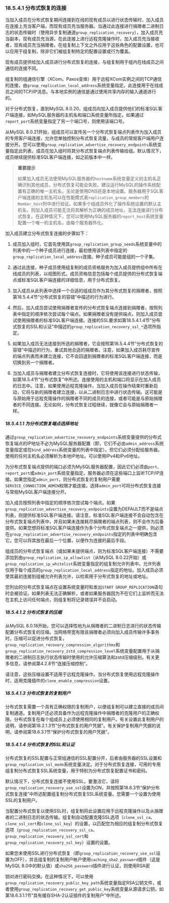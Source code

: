 ### 18.5.4.1 分布式恢复的连接

当加入成员在分布式恢复期间连接到在线的现有成员以进行状态传输时，加入成员在连接上充当客户端，而现有成员充当服务器。当通过此连接进行捐赠者二进制日志的状态传输时（使用异步复制通道`group_replication_recovery`），加入成员充当副本，现有成员充当源。在此连接上进行远程克隆操作时，加入成员充当接收者，现有成员充当捐赠者。在组复制上下文之外应用于这些角色的配置设置，也可以应用于组复制，除非它们被组复制特定的配置设置或行为覆盖。

现有成员提供给加入成员进行分布式恢复的连接，与组复制用于组内在线成员之间通信的连接不同。

组复制的组通信引擎（XCom，Paxos变体）用于远程XCom实例之间的TCP通信的连接，由`group_replication_local_address`系统变量指定。此连接用于在线成员之间的TCP/IP消息。与本地实例的通信是通过使用共享内存的输入通道进行的。

对于分布式恢复，直到MySQL 8.0.20，组成员向加入成员提供他们的标准SQL客户端连接，如MySQL服务器的主机名和端口系统变量所指定。如果通过`report_port`系统变量指定了另一个端口号，则使用该端口号。

从MySQL 8.0.21开始，组成员可以宣传另一个分布式恢复端点列表作为加入成员的专用客户端连接，允许您单独控制分布式恢复流量，与成员的常规客户端用户连接分开。您可以使用`group_replication_advertise_recovery_endpoints`系统变量指定此列表，成员在加入组时将其分布式恢复端点列表传输给组。默认情况下，成员继续提供标准SQL客户端连接，如之前版本中一样。

> **重要提示**
>
> 如果加入成员无法使用MySQL服务器的`hostname`系统变量定义的主机名正确识别其他成员，分布式恢复可能会失败。建议运行MySQL的操作系统配置有正确的唯一主机名，无论是使用DNS还是本地设置。服务器用于SQL客户端连接的主机名可以在性能模式表`replication_group_members`的`Member_host`列中进行验证。如果多个组成员外化了操作系统设置的默认主机名，则加入成员可能无法将其解析为正确的成员地址，无法连接进行分布式恢复。在这种情况下，您可以使用MySQL服务器的`report_host`系统变量配置一个唯一的主机名，由每个服务器外化。

加入成员建立分布式恢复连接的步骤如下：

1. 成员加入组时，它首先使用其`group_replication_group_seeds`系统变量中的列表中的一个种子成员进行连接，最初使用该列表中指定的`group_replication_local_address`连接。种子成员可能是组的一个子集。

2. 通过此连接，种子成员使用组复制的成员资格服务为加入成员提供组中所有在线成员的列表，以视图形式。成员资格信息包括每个成员提供的分布式恢复端点或标准SQL客户端连接的详细信息，用于分布式恢复。

3. 加入成员从此列表中选择一个合适的组成员作为其分布式恢复的捐赠者，按照第18.5.4.4节“分布式恢复的容错”中描述的行为进行。

4. 然后，加入成员尝试使用捐赠者宣传的分布式恢复端点连接到捐赠者，按照列表中指定的顺序依次尝试每个端点。如果捐赠者没有提供端点，则加入成员尝试使用捐赠者的标准SQL客户端连接。连接的SSL要求如第18.5.4.1.4节“分布式恢复的SSL和认证”中描述的`group_replication_recovery_ssl_*`选项所指定。

5. 如果加入成员无法连接到所选的捐赠者，它会按照第18.5.4.4节“分布式恢复的容错”中描述的行为，重试其他合适的捐赠者。注意，如果加入成员耗尽宣传的端点列表而未建立连接，它不会回退到捐赠者的标准SQL客户端连接，而是切换到另一个捐赠者。

6. 当加入成员与捐赠者建立分布式恢复连接时，它将使用该连接进行状态传输，如第18.5.4节“分布式恢复”中所述。连接使用的主机和端口将显示在加入成员的日志中。注意，如果使用远程克隆操作，当加入成员在操作结束时重新启动，它将与新的捐赠者建立连接，以从二进制日志中进行状态传输。这可能是与原始用于远程克隆操作的捐赠者不同的成员的连接，或者可能是与原始捐赠者的不同连接。无论如何，分布式恢复过程继续，就像它会与原始捐赠者一样。

##### 18.5.4.1.1 为分布式恢复端点选择地址

通过`group_replication_advertise_recovery_endpoints`系统变量提供的分布式恢复端点的IP地址不必为MySQL服务器配置（即，它们不必由`admin_address`系统变量指定或在`bind_address`系统变量的列表中指定）。但它们必须分配给服务器。使用的任何主机名必须解析为本地IP地址。可以使用IPv4和IPv6地址。

为分布式恢复端点提供的端口必须为MySQL服务器配置，因此它们必须由`port`、`report_port`或`admin_port`系统变量指定。服务器必须在这些端口上监听TCP/IP连接。如果您指定`admin_port`，则分布式恢复的复制用户需要`SERVICE_CONNECTION_ADMIN`权限才能连接。选择`admin_port`可将分布式恢复连接与常规MySQL客户端连接分开。

加入成员按照列表中指定的顺序依次尝试每个端点。如果`group_replication_advertise_recovery_endpoints`设置为DEFAULT而不是端点列表，则提供标准SQL客户端连接。请注意，标准SQL客户端连接不会自动包含在分布式恢复端点列表中，并且如果未连接耗尽捐赠者的端点列表，则不会作为后备提供。如果您想将标准SQL客户端连接作为多个分布式恢复端点之一提供，则必须在`group_replication_advertise_recovery_endpoints`指定的列表中明确包含它。您可以将其放在最后一个位置，以便作为连接的最后手段。

组成员的分布式恢复端点（或如果未提供端点，则为标准SQL客户端连接）不需要添加到由`group_replication_ip_allowlist`（从MySQL 8.0.22开始）或`group_replication_ip_whitelist`系统变量指定的组复制允许列表中。允许列表仅用于每个成员的`group_replication_local_address`指定的地址。加入成员必须使其最初连接到组被允许列表允许，以检索用于分布式恢复的地址或地址。

您列出的分布式恢复端点在设置系统变量时和发出`START GROUP_REPLICATION`语句时会被验证。如果列表无法正确解析，或者如果服务器因为不在它们上监听而无法在主机上访问任何端点，则组复制将记录错误并不会启动。

##### 18.5.4.1.2 分布式恢复的压缩

从MySQL 8.0.18开始，您可以选择性地为从捐赠者的二进制日志进行的状态传输配置分布式恢复的压缩。当网络带宽有限且捐赠者必须向加入成员传输许多事务时，压缩可以促进分布式恢复。`group_replication_recovery_compression_algorithms`和`group_replication_recovery_zstd_compression_level`系统变量配置用于从捐赠者的二进制日志执行状态传输时使用的允许压缩算法和zstd压缩级别。有关更多信息，请参阅第4.2.8节“连接压缩控制”。

请注意，这些压缩设置不适用于远程克隆操作。当分布式恢复使用远程克隆操作时，适用克隆插件的`clone_enable_compression`设置。

##### 18.5.4.1.3 分布式恢复的复制用户

分布式恢复需要一个具有正确权限的复制用户，以便组复制可以建立直接的成员间复制通道。复制用户还必须具备作为远程克隆操作中捐赠者的克隆用户的正确权限。分布式恢复在每个组成员上必须使用相同的复制用户。有关设置此复制用户的说明，请参阅第18.2.1.3节“分布式恢复的用户凭据”。有关保护复制用户凭据的说明，请参阅第18.6.3.1节“保护分布式恢复的用户凭据”。

##### 18.5.4.1.4 分布式恢复的SSL和认证

分布式恢复的SSL配置与正常组通信的SSL配置分开，后者由服务器的SSL设置和`group_replication_ssl_mode`系统变量决定。对于分布式恢复连接，可用的专用组复制分布式恢复SSL系统变量，用于特别为分布式恢复配置证书和密码。

默认情况下，分布式恢复连接不使用SSL。要激活它，请将`group_replication_recovery_use_ssl`设置为ON，并按照第18.6.3节“保护分布式恢复连接”中所述配置组复制分布式恢复SSL系统变量。您需要一个设置为使用SSL的复制用户。

当配置分布式恢复以使用SSL时，组复制将此设置应用于远程克隆操作以及从捐赠者的二进制日志的状态传输。组复制自动配置克隆SSL选项（`clone_ssl_ca`、`clone_ssl_cert`和`clone_ssl_key`）的设置，以匹配您为相应的组复制分布式恢复选项（`group_replication_recovery_ssl_ca`、`group_replication_recovery_ssl_cert`和`group_replication_recovery_ssl_key`）设置的设置。

如果您未使用SSL进行分布式恢复（即`group_replication_recovery_use_ssl`设置为OFF），并且组复制的复制用户帐户使用`caching_sha2_password`插件（这是MySQL 8.0中的默认值）或`sha256_password`插件进行认证，则使用RSA密

钥对进行密码交换。在这种情况下，可以使用`group_replication_recovery_public_key_path`系统变量指定RSA公钥文件，或者使用`group_replication_recovery_get_public_key`系统变量从源请求公钥，如第18.6.3.1.1节“具有缓存SHA-2认证插件的复制用户”中所述。